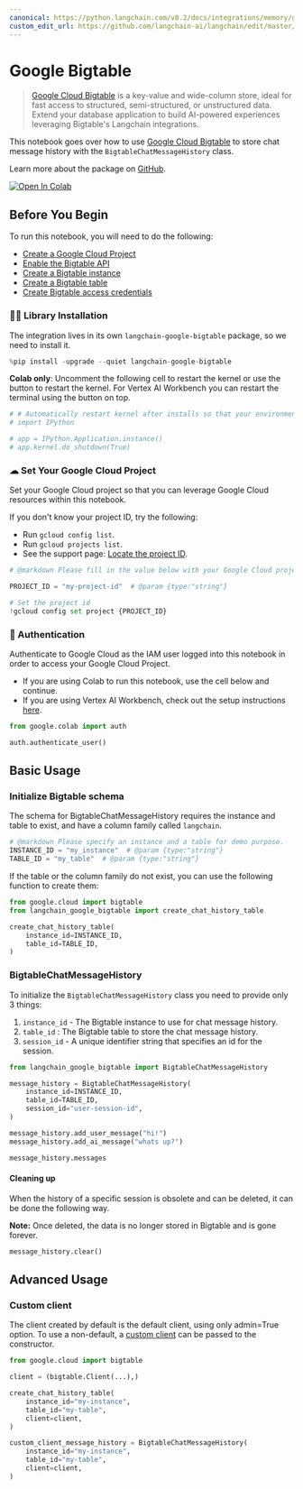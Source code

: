 ```yaml
---
canonical: https://python.langchain.com/v0.2/docs/integrations/memory/google_bigtable/
custom_edit_url: https://github.com/langchain-ai/langchain/edit/master/docs/docs/integrations/memory/google_bigtable.ipynb
---
```


# Google Bigtable

> [Google Cloud Bigtable](https://cloud.google.com/bigtable) is a key-value and wide-column store, ideal for fast access to structured, semi-structured, or unstructured data. Extend your database application to build AI-powered experiences leveraging Bigtable's Langchain integrations.

This notebook goes over how to use [Google Cloud Bigtable](https://cloud.google.com/bigtable) to store chat message history with the `BigtableChatMessageHistory` class.

Learn more about the package on [GitHub](https://github.com/googleapis/langchain-google-bigtable-python/).

[![Open In Colab](https://colab.research.google.com/assets/colab-badge.svg)](https://colab.research.google.com/github/googleapis/langchain-google-bigtable-python/blob/main/docs/chat_message_history.ipynb)

## Before You Begin

To run this notebook, you will need to do the following:

* [Create a Google Cloud Project](https://developers.google.com/workspace/guides/create-project)
* [Enable the Bigtable API](https://console.cloud.google.com/flows/enableapi?apiid=bigtable.googleapis.com)
* [Create a Bigtable instance](https://cloud.google.com/bigtable/docs/creating-instance)
* [Create a Bigtable table](https://cloud.google.com/bigtable/docs/managing-tables)
* [Create Bigtable access credentials](https://developers.google.com/workspace/guides/create-credentials)

### 🦜🔗 Library Installation

The integration lives in its own `langchain-google-bigtable` package, so we need to install it.

```python
%pip install -upgrade --quiet langchain-google-bigtable
```

**Colab only**: Uncomment the following cell to restart the kernel or use the button to restart the kernel. For Vertex AI Workbench you can restart the terminal using the button on top.

```python
# # Automatically restart kernel after installs so that your environment can access the new packages
# import IPython

# app = IPython.Application.instance()
# app.kernel.do_shutdown(True)
```

### ☁ Set Your Google Cloud Project
Set your Google Cloud project so that you can leverage Google Cloud resources within this notebook.

If you don't know your project ID, try the following:

* Run `gcloud config list`.
* Run `gcloud projects list`.
* See the support page: [Locate the project ID](https://support.google.com/googleapi/answer/7014113).

```python
# @markdown Please fill in the value below with your Google Cloud project ID and then run the cell.

PROJECT_ID = "my-project-id"  # @param {type:"string"}

# Set the project id
!gcloud config set project {PROJECT_ID}
```

### 🔐 Authentication

Authenticate to Google Cloud as the IAM user logged into this notebook in order to access your Google Cloud Project.

- If you are using Colab to run this notebook, use the cell below and continue.
- If you are using Vertex AI Workbench, check out the setup instructions [here](https://github.com/GoogleCloudPlatform/generative-ai/tree/main/setup-env).

```python
from google.colab import auth

auth.authenticate_user()
```

## Basic Usage

### Initialize Bigtable schema

The schema for BigtableChatMessageHistory requires the instance and table to exist, and have a column family called `langchain`.

```python
# @markdown Please specify an instance and a table for demo purpose.
INSTANCE_ID = "my_instance"  # @param {type:"string"}
TABLE_ID = "my_table"  # @param {type:"string"}
```

If the table or the column family do not exist, you can use the following function to create them:

```python
from google.cloud import bigtable
from langchain_google_bigtable import create_chat_history_table

create_chat_history_table(
    instance_id=INSTANCE_ID,
    table_id=TABLE_ID,
)
```

### BigtableChatMessageHistory

To initialize the `BigtableChatMessageHistory` class you need to provide only 3 things:

1. `instance_id` - The Bigtable instance to use for chat message history.
2. `table_id` : The Bigtable table to store the chat message history.
3. `session_id` - A unique identifier string that specifies an id for the session.

```python
from langchain_google_bigtable import BigtableChatMessageHistory

message_history = BigtableChatMessageHistory(
    instance_id=INSTANCE_ID,
    table_id=TABLE_ID,
    session_id="user-session-id",
)

message_history.add_user_message("hi!")
message_history.add_ai_message("whats up?")
```

```python
message_history.messages
```

#### Cleaning up

When the history of a specific session is obsolete and can be deleted, it can be done the following way.

**Note:** Once deleted, the data is no longer stored in Bigtable and is gone forever.

```python
message_history.clear()
```

## Advanced Usage

### Custom client
The client created by default is the default client, using only admin=True option. To use a non-default, a [custom client](https://cloud.google.com/python/docs/reference/bigtable/latest/client#class-googlecloudbigtableclientclientprojectnone-credentialsnone-readonlyfalse-adminfalse-clientinfonone-clientoptionsnone-adminclientoptionsnone-channelnone) can be passed to the constructor.

```python
from google.cloud import bigtable

client = (bigtable.Client(...),)

create_chat_history_table(
    instance_id="my-instance",
    table_id="my-table",
    client=client,
)

custom_client_message_history = BigtableChatMessageHistory(
    instance_id="my-instance",
    table_id="my-table",
    client=client,
)
```